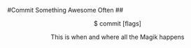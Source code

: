 #Commit Something Awesome Often
##<center>$ commit [flags]</center>
<center>This is when and where all the Magik happens</center>
